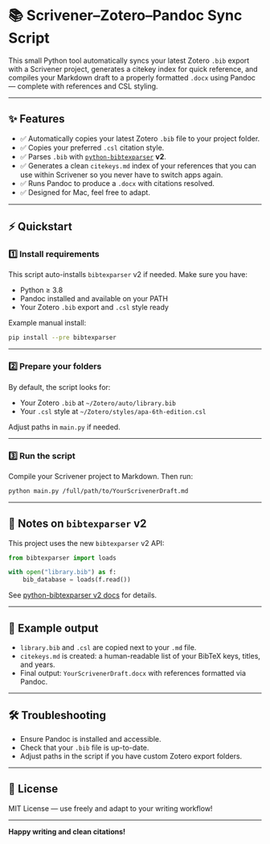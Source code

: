 # 📚 Scrivener–Zotero–Pandoc Sync Script

This small Python tool automatically syncs your latest Zotero `.bib` export with a Scrivener project, generates a citekey index for quick reference, and compiles your Markdown draft to a properly formatted `.docx` using Pandoc — complete with references and CSL styling.

---

## ✨ Features

* ✅ Automatically copies your latest Zotero `.bib` file to your project folder.
* ✅ Copies your preferred `.csl` citation style.
* ✅ Parses `.bib` with [`python-bibtexparser`](https://github.com/sciunto-org/python-bibtexparser) **v2**.
* ✅ Generates a clean `citekeys.md` index of your references that you can use within Scrivener so you never have to switch apps again.
* ✅ Runs Pandoc to produce a `.docx` with citations resolved.
* ✅ Designed for Mac, feel free to adapt.

---

## ⚡ Quickstart

### 1️⃣ Install requirements

This script auto-installs `bibtexparser` v2 if needed. Make sure you have:

* Python ≥ 3.8
* Pandoc installed and available on your PATH
* Your Zotero `.bib` export and `.csl` style ready

Example manual install:

```bash
pip install --pre bibtexparser
```

---

### 2️⃣ Prepare your folders

By default, the script looks for:

* Your Zotero `.bib` at `~/Zotero/auto/library.bib`
* Your `.csl` style at `~/Zotero/styles/apa-6th-edition.csl`

Adjust paths in `main.py` if needed.

---

### 3️⃣ Run the script

Compile your Scrivener project to Markdown. Then run:

```bash
python main.py /full/path/to/YourScrivenerDraft.md
```

---

## 📌 Notes on `bibtexparser` v2

This project uses the new `bibtexparser` v2 API:

```python
from bibtexparser import loads

with open("library.bib") as f:
    bib_database = loads(f.read())
```

See [python-bibtexparser v2 docs](https://bibtexparser.readthedocs.io/en/latest/) for details.

---

## 🧩 Example output

* `library.bib` and `.csl` are copied next to your `.md` file.
* `citekeys.md` is created: a human-readable list of your BibTeX keys, titles, and years.
* Final output: `YourScrivenerDraft.docx` with references formatted via Pandoc.

---

## 🛠️ Troubleshooting

* Ensure Pandoc is installed and accessible.
* Check that your `.bib` file is up-to-date.
* Adjust paths in the script if you have custom Zotero export folders.

---

## 📜 License

MIT License — use freely and adapt to your writing workflow!

---

**Happy writing and clean citations!**
